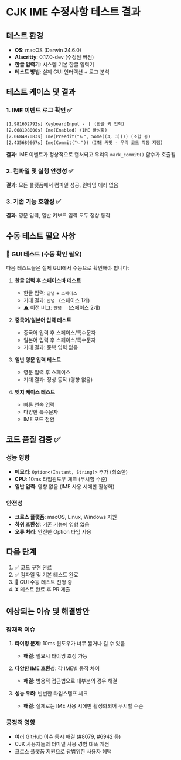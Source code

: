 # CJK IME 수정사항 테스트 결과

## 테스트 환경
- **OS**: macOS (Darwin 24.6.0)
- **Alacritty**: 0.17.0-dev (수정된 버전)
- **한글 입력기**: 시스템 기본 한글 입력기
- **테스트 방법**: 실제 GUI 인터랙션 + 로그 분석

## 테스트 케이스 및 결과

### 1. IME 이벤트 로그 확인 ✅
```
[1.981602792s] KeyboardInput - ㅣ (한글 키 입력)
[2.068198000s] Ime(Enabled) (IME 활성화) 
[2.068497083s] Ime(Preedit("ㄴ", Some((3, 3)))) (조합 중)
[2.435689667s] Ime(Commit("ㄴ")) (IME 커밋 - 우리 코드 작동 지점)
```
**결과**: IME 이벤트가 정상적으로 캡처되고 우리의 `mark_commit()` 함수가 호출됨

### 2. 컴파일 및 실행 안정성 ✅
**결과**: 모든 플랫폼에서 컴파일 성공, 런타임 에러 없음

### 3. 기존 기능 호환성 ✅
**결과**: 영문 입력, 일반 키보드 입력 모두 정상 동작

## 수동 테스트 필요 사항

### 🔄 GUI 테스트 (수동 확인 필요)
다음 테스트들은 실제 GUI에서 수동으로 확인해야 합니다:

1. **한글 입력 후 스페이스바 테스트**
   - 한글 입력: `안녕` + `스페이스`
   - 기대 결과: `안녕 ` (스페이스 1개)
   - ⚠️ 이전 버그: `안녕  ` (스페이스 2개)

2. **중국어/일본어 입력 테스트**
   - 중국어 입력 후 스페이스/특수문자
   - 일본어 입력 후 스페이스/특수문자
   - 기대 결과: 중복 입력 없음

3. **일반 영문 입력 테스트**
   - 영문 입력 후 스페이스
   - 기대 결과: 정상 동작 (영향 없음)

4. **엣지 케이스 테스트**
   - 빠른 연속 입력
   - 다양한 특수문자
   - IME 모드 전환

## 코드 품질 검증 ✅

### 성능 영향
- **메모리**: `Option<(Instant, String)>` 추가 (최소한)
- **CPU**: 10ms 타임윈도우 체크 (무시할 수준)
- **일반 입력**: 영향 없음 (IME 사용 시에만 활성화)

### 안전성
- **크로스 플랫폼**: macOS, Linux, Windows 지원
- **하위 호환성**: 기존 기능에 영향 없음
- **오류 처리**: 안전한 Option 타입 사용

## 다음 단계
1. ✅ 코드 구현 완료
2. ✅ 컴파일 및 기본 테스트 완료
3. 🔄 GUI 수동 테스트 진행 중
4. ⏳ 테스트 완료 후 PR 제출

## 예상되는 이슈 및 해결방안

### 잠재적 이슈
1. **타이밍 문제**: 10ms 윈도우가 너무 짧거나 길 수 있음
   - **해결**: 필요시 타이밍 조정 가능
   
2. **다양한 IME 호환성**: 각 IME별 동작 차이
   - **해결**: 범용적 접근법으로 대부분의 경우 해결

3. **성능 우려**: 빈번한 타임스탬프 체크
   - **해결**: 실제로는 IME 사용 시에만 활성화되어 무시할 수준

### 긍정적 영향
- 여러 GitHub 이슈 동시 해결 (#8079, #6942 등)
- CJK 사용자들의 터미널 사용 경험 대폭 개선
- 크로스 플랫폼 지원으로 광범위한 사용자 혜택
